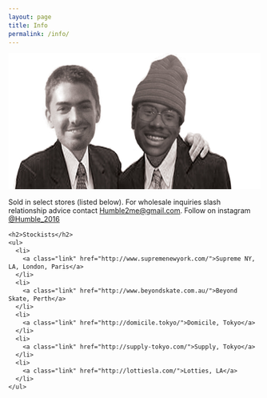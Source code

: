 ```yaml
---
layout: page
title: Info
permalink: /info/
---
```


<div class="info center">
  <img class="team-pic" src="/assets/img/conorndgen.jpg" height="272" width="597">
  <div class="info__content">
    <p class="info__blurb"> Sold in select stores (listed below). For wholesale inquiries slash relationship advice contact <a class="italic" target="_blank" href="mailto:humble2me@gmail.com">Humble2me@gmail.com</a>. Follow on instagram <a class="italic" target="_blank" href="https://www.instagram.com/humble_2016/">@Humble_2016</a></p>

    <h2>Stockists</h2>
    <ul>
      <li>
        <a class="link" href="http://www.supremenewyork.com/">Supreme NY, LA, London, Paris</a>
      </li>
      <li>
        <a class="link" href="http://www.beyondskate.com.au/">Beyond Skate, Perth</a>
      </li>
      <li>
        <a class="link" href="http://domicile.tokyo/">Domicile, Tokyo</a>
      </li>
      <li>
        <a class="link" href="http://supply-tokyo.com/">Supply, Tokyo</a>
      </li>
      <li>
        <a class="link" href="http://lottiesla.com/">Lotties, LA</a>
      </li>
    </ul>
  </div>
</div>
